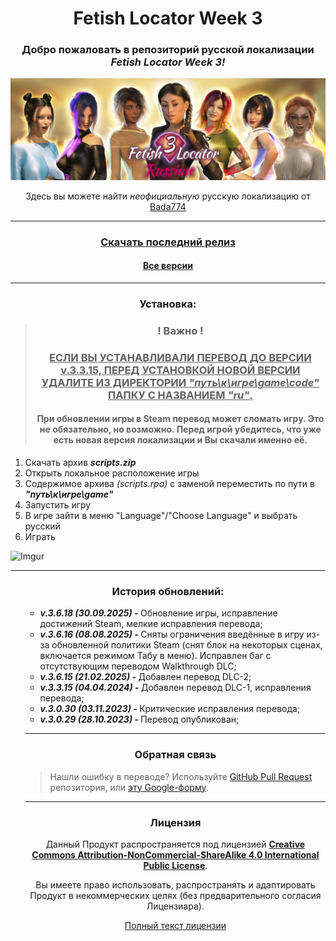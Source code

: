 <h1 align="center">Fetish Locator Week 3</h1>

<h3 align="center">Добро пожаловать в репозиторий русской локализации<br> <i><b>Fetish Locator Week 3!</b></i></h3>

![label](assets/label.png "label")

<p align="center">Здесь вы можете найти <i>неофициальную</i> русскую локализацию от <a href="https://steamcommunity.com/id/bada774">Bada774</a>

---

<h3 align="center"><b><a href="https://github.com/Bada774/FL-Week3-Russian/releases/latest">Скачать последний релиз</a></b></h3>

<h4 align="center"><b><a href="https://github.com/Bada774/FL-Week3-Russian/releases/">Все версии</a></b></h4>

---

<h3 align="center"><b>Установка:</b></h3>

> <h3 align="center"><b>! Важно !</b></h3>
>
> <h3 align="center"><u><b>ЕСЛИ ВЫ УСТАНАВЛИВАЛИ ПЕРЕВОД ДО ВЕРСИИ v.3.3.15, ПЕРЕД УСТАНОВКОЙ НОВОЙ ВЕРСИИ УДАЛИТЕ ИЗ ДИРЕКТОРИИ <i>"путь\к\игре\game\code"</i> ПАПКУ С НАЗВАНИЕМ <i>"ru"</i>.</b></u></h3>
>
> <h4 align="center">При обновлении игры в Steam перевод может сломать игру. Это не обязательно, но возможно. Перед игрой убедитесь, что уже есть новая версия локализации и Вы скачали именно её.</h3>

<ol>
    <li>Скачать архив <b><i>scripts.zip</i></b></li>
    <li>Открыть локальное расположение игры</li>
    <li>Содержимое архива <i>(scripts.rpa)</i> с заменой переместить по пути в <b><i>"путь\к\игре\game"</i></b>
    <li>Запустить игру</li>
    <li>В игре зайти в меню "Language"/"Choose Language" и выбрать русский</li>
    <li>Играть</li>
</ol>

![Imgur](https://i.imgur.com/TcCjeXb.gif)

---

<h3 align="center"><b>История обновлений:</b></h3>

<ul>
<ul>
    <li><b><i>v.3.6.18 (30.09.2025) - </i></b>Обновление игры, исправление достижений Steam, мелкие исправления перевода;</li>
    <li><b><i>v.3.6.16 (08.08.2025) - </i></b>Сняты ограничения введённые в игру из-за обновленной политики Steam (снят блок на некоторых сценах, включается режимом Табу в меню). Исправлен баг с отсутствующим переводом Walkthrough DLC;</li>
    <li><b><i>v.3.6.15 (21.02.2025) - </i></b>Добавлен перевод DLC-2;</li>
    <li><b><i>v.3.3.15 (04.04.2024) - </i></b>Добавлен перевод DLC-1, исправления перевода;</li>
    <li><b><i>v.3.0.30 (03.11.2023) - </i></b>Критические исправления перевода;</li>
    <li><b><i>v.3.0.29 (28.10.2023) - </i></b>Перевод опубликован;</li>
</ul>

---

<h3 align="center"><b>Обратная связь</b></h3>

> Нашли ошибку в переводе? Используйте <a href="https://github.com/Bada774/FL-Week3-Russian/pulls">GitHub Pull Request</a> репозитория, или <a href="https://forms.gle/JNBmK86XTixf16Zh8">эту Google-форму</a>.

---

<h3 align="center"><b>Лицензия</b></h3>

<p align="center">Данный Продукт распространяется под лицензией <b><u>Creative Commons Attribution-NonCommercial-ShareAlike 4.0 International Public License</u></b>.</p>

<p align="center">Вы имеете право использовать, распространять и адаптировать Продукт в некоммерческих целях (без предварительного согласия Лицензиара).</p>

<p align="center"><a href="https://github.com/Bada774/FL-Week3-Russian/blob/main/LICENSE">Полный текст лицензии</a></p>
